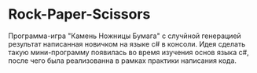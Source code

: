 # Rock-Paper-Scissors
Программа-игра "Камень Ножницы Бумага" с случйной генерацией результат написанная новичком на языке c# в консоли.
Идея сделать такую мини-программу появилась во время изучения основ языка c#, после чего была реализованна в рамках практики написания кода.
